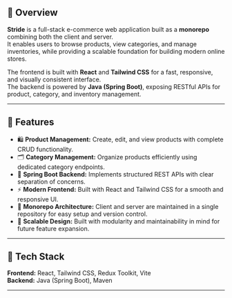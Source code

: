 
## 📖 Overview  
**Stride** is a full-stack e-commerce web application built as a **monorepo** combining both the client and server.  
It enables users to browse products, view categories, and manage inventories, while providing a scalable foundation for building modern online stores.  

The frontend is built with **React** and **Tailwind CSS** for a fast, responsive, and visually consistent interface.  
The backend is powered by **Java (Spring Boot)**, exposing RESTful APIs for product, category, and inventory management.

---

## 🚀 Features  
- 🛍️ **Product Management:** Create, edit, and view products with complete CRUD functionality.  
- 🗂️ **Category Management:** Organize products efficiently using dedicated category endpoints.  
- 💾 **Spring Boot Backend:** Implements structured REST APIs with clear separation of concerns.  
- ⚡ **Modern Frontend:** Built with React and Tailwind CSS for a smooth and responsive UI.  
- 🔄 **Monorepo Architecture:** Client and server are maintained in a single repository for easy setup and version control.  
- 🧩 **Scalable Design:** Built with modularity and maintainability in mind for future feature expansion.  

---

## 🧰 Tech Stack  
**Frontend:** React, Tailwind CSS, Redux Toolkit, Vite  
**Backend:** Java (Spring Boot), Maven  

---
